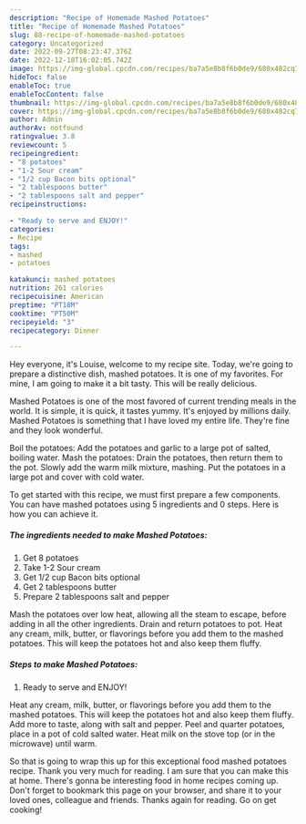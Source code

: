 ```yaml
---
description: "Recipe of Homemade Mashed Potatoes"
title: "Recipe of Homemade Mashed Potatoes"
slug: 88-recipe-of-homemade-mashed-potatoes
category: Uncategorized
date: 2022-09-27T08:23:47.376Z
date: 2022-12-18T16:02:05.742Z
image: https://img-global.cpcdn.com/recipes/ba7a5e8b8f6b0de9/680x482cq70/mashed-potatoes-recipe-main-photo.jpg
hideToc: false
enableToc: true
enableTocContent: false
thumbnail: https://img-global.cpcdn.com/recipes/ba7a5e8b8f6b0de9/680x482cq70/mashed-potatoes-recipe-main-photo.jpg
cover: https://img-global.cpcdn.com/recipes/ba7a5e8b8f6b0de9/680x482cq70/mashed-potatoes-recipe-main-photo.jpg
author: Admin
authorAv: notfound
ratingvalue: 3.8
reviewcount: 5
recipeingredient:
- "8 potatoes"
- "1-2 Sour cream"
- "1/2 cup Bacon bits optional"
- "2 tablespoons butter"
- "2 tablespoons salt and pepper"
recipeinstructions:

- "Ready to serve and ENJOY!"
categories:
- Recipe
tags:
- mashed
- potatoes

katakunci: mashed potatoes 
nutrition: 261 calories
recipecuisine: American
preptime: "PT18M"
cooktime: "PT50M"
recipeyield: "3"
recipecategory: Dinner

---
```



Hey everyone, it's Louise, welcome to my recipe site. Today, we're going to prepare a distinctive dish, mashed potatoes. It is one of my favorites. For mine, I am going to make it a bit tasty. This will be really delicious.

Mashed Potatoes is one of the most favored of current trending meals in the world. It is simple, it is quick, it tastes yummy. It's enjoyed by millions daily. Mashed Potatoes is something that I have loved my entire life. They're fine and they look wonderful.

Boil the potatoes: Add the potatoes and garlic to a large pot of salted, boiling water. Mash the potatoes: Drain the potatoes, then return them to the pot. Slowly add the warm milk mixture, mashing. Put the potatoes in a large pot and cover with cold water.


To get started with this recipe, we must first prepare a few components. You can have mashed potatoes using 5 ingredients and 0 steps. Here is how you can achieve it.

<!--inarticleads1-->

##### The ingredients needed to make Mashed Potatoes:

1. Get 8 potatoes
1. Take 1-2 Sour cream
1. Get 1/2 cup Bacon bits optional
1. Get 2 tablespoons butter
1. Prepare 2 tablespoons salt and pepper


Mash the potatoes over low heat, allowing all the steam to escape, before adding in all the other ingredients. Drain and return potatoes to pot. Heat any cream, milk, butter, or flavorings before you add them to the mashed potatoes. This will keep the potatoes hot and also keep them fluffy. 

<!--inarticleads2-->

##### Steps to make Mashed Potatoes:


1. Ready to serve and ENJOY!

Heat any cream, milk, butter, or flavorings before you add them to the mashed potatoes. This will keep the potatoes hot and also keep them fluffy. Add more to taste, along with salt and pepper. Peel and quarter potatoes, place in a pot of cold salted water. Heat milk on the stove top (or in the microwave) until warm. 

So that is going to wrap this up for this exceptional food mashed potatoes recipe. Thank you very much for reading. I am sure that you can make this at home. There's gonna be interesting food in home recipes coming up. Don't forget to bookmark this page on your browser, and share it to your loved ones, colleague and friends. Thanks again for reading. Go on get cooking!

